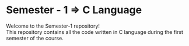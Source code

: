 # Semester - 1 => C Language
Welcome to the Semester-1 repository!
<br>
This repository contains all the code written in C language during the first semester of the course.

